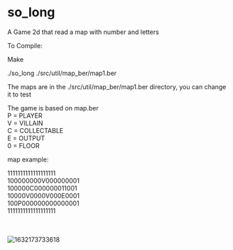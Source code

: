 # so_long
A Game 2d that read a map with number and letters

To Compile:

Make

./so_long ./src/util/map_ber/map1.ber

The maps are in the ./src/util/map_ber/map1.ber directory, you can change it to test

The game is based on map.ber<br/>
P = PLAYER<br/>
V = VILLAIN <br/>
C = COLLECTABLE <br/>
E = OUTPUT <br/>
0 = FLOOR <br/>


map example:

1111111111111111111<br/>
100000000V000000001<br/>
100000C000000011001<br/>
10000V0000V000E0001<br/>
100P000000000000001<br/>
1111111111111111111<br/>
<br/>
<br/>

![1632173733618](https://user-images.githubusercontent.com/69651347/171075733-981f96d4-7797-4cef-81d1-b5df9521ba61.jpg)
